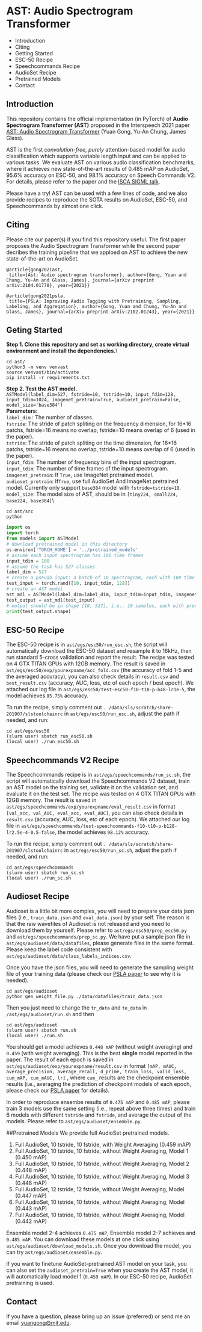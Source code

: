 
# AST: Audio Spectrogram Transformer  
 - Introduction  
 - Citing  
 - Getting Started  
 - ESC-50 Recipe  
 - Speechcommands Recipe  
 - AudioSet Recipe  
 - Pretrained Models
 - Contact

 ## Introduction  
  This repository contains the official implementation (in PyTorch) of **Audio Spectrogram Transformer (AST)** proposed in the Interspeech 2021 paper [AST: Audio Spectrogram Transformer](https://arxiv.org/abs/2104.01778) (Yuan Gong, Yu-An Chung, James Glass).  
  
AST is the first *convolution-free, purely* attention-based model for audio classification which supports variable length input and can be applied to various tasks. We evaluate AST on various audio classification benchmarks, where it achieves new state-of-the-art results of 0.485 mAP on AudioSet, 95.6% accuracy on ESC-50, and 98.1% accuracy on Speech Commands V2.  For details, please refer to the paper and the [ISCA SIGML talk](https://www.youtube.com/watch?v=CSRDbqGY0Vw).  
  
Please have a try! AST can be used with a few lines of code, and we also provide recipes to reproduce the SOTA results on AudioSet, ESC-50, and Speechcommands by almost one click.  
  
## Citing  
Please cite our paper(s) if you find this repository useful. The first paper proposes the Audio Spectrogram Transformer while the second paper decribes the training pipeline that  we apploed on AST to achieve the new state-of-the-art on AudioSet.   
```  
@article{gong2021ast,  
 title={Ast: Audio spectrogram transformer}, author={Gong, Yuan and Chung, Yu-An and Glass, James}, journal={arXiv preprint arXiv:2104.01778}, year={2021}}  
```  
```  
@article{gong2021psla,  
 title={PSLA: Improving Audio Tagging with Pretraining, Sampling, Labeling, and Aggregation}, author={Gong, Yuan and Chung, Yu-An and Glass, James}, journal={arXiv preprint arXiv:2102.01243}, year={2021}}  
```  
  
## Geting Started  

**Step 1. Clone this repository and set as working directory, create virtual environment and install the dependencies.**\  
```
cd ast/ 
python3 -m venv venvast
source venvast/bin/activate
pip install -r requirements.txt 
```
  
**Step 2. Test the AST model.**\
 `ASTModel(label_dim=527, fstride=10, tstride=10, input_fdim=128, input_tdim=1024, imagenet_pretrain=True, audioset_pretrain=False, model_size='base384')`  
**Parameters:**\
`label_dim` : The number of classes.\
`fstride`:  The stride of patch spliting on the frequency dimension, for 16\*16 patchs, fstride=16 means no overlap, fstride=10 means overlap of 6 (used in the paper).\
`tstride`:  The stride of patch spliting on the time dimension, for 16*16 patchs, tstride=16 means no overlap, tstride=10 means overlap of 6 (used in the paper).\
`input_fdim`: The number of frequency bins of the input spectrogram.\
`input_tdim`: The number of time frames of the input spectrogram.\
`imagenet_pretrain`: If `True`, use ImageNet pretrained model.\
`audioset_pretrain`: If`True`,  use full AudioSet And ImageNet pretrained model. Currently only support `base384` model with `fstride=tstride=10`.\
`model_size`: The model size of AST, should be in `[tiny224, small224, base224, base384]`\

``` 
cd ast/src
python
```  

```python
import os 
import torch
from models import ASTModel 
# download pretrained model in this directory
os.environ['TORCH_HOME'] = '../pretrained_models'  
# assume each input spectrogram has 100 time frames
input_tdim = 100
# assume the task has 527 classes
label_dim = 527
# create a pseudo input: a batch of 10 spectrogram, each with 100 time frames and 128 frequency bins 
test_input = torch.rand([10, input_tdim, 128]) 
# create an AST model
ast_mdl = ASTModel(label_dim=label_dim, input_tdim=input_tdim, imagenet_pretrain=True)
test_output = ast_mdl(test_input) 
# output should be in shape [10, 527], i.e., 10 samples, each with prediction of 527 classes. 
print(test_output.shape)  
```  

## ESC-50 Recipe  
The ESC-50 recipe is in `ast/egs/esc50/run_esc.sh`, the script will automatically download the ESC-50 dataset and resample it to 16kHz, then run standard 5-cross validation and report the result.
The recipe was tested on 4 GTX TITAN GPUs with 12GB memory. 
The result is saved in `ast/egs/esc50/exp/yourexpname/acc_fold.csv` (the accuracy of fold 1-5 and the averaged accuracy), you can also check details in `result.csv` and `best_result.csv` (accuracy, AUC, loss, etc of each epoch / best epoch).
We attached our log file in `ast/egs/esc50/test-esc50-f10-t10-p-b48-lr1e-5`, the model achieves `95.75%` accuracy.

To run the recipe, simply comment out `. /data/sls/scratch/share-201907/slstoolchainrc` in `ast/egs/esc50/run_esc.sh`, adjust the path if needed, and run:
``` 
cd ast/egs/esc50
(slurm user) sbatch run_esc50.sh
(local user) ./run_esc50.sh
```  

## Speechcommands V2 Recipe  
The Speechcommands recipe is in `ast/egs/speechcommands/run_sc.sh`, the script will automatically download the Speechcommands V2 dataset, train an AST model on the training set, validate it on the validation set, and evaluate it on the test set.
The recipe was tested on 4 GTX TITAN GPUs with 12GB memory. 
The result is saved in `ast/egs/speechcommands/exp/yourexpname/eval_result.csv` in format `[val_acc, val_AUC, eval_acc, eval_AUC]`, you can also check details in `result.csv` (accuracy, AUC, loss, etc of each epoch).
We attached our log file in `ast/egs/speechcommends/test-speechcommands-f10-t10-p-b128-lr2.5e-4-0.5-false`, the model achieves `98.12%` accuracy.

To run the recipe, simply comment out `. /data/sls/scratch/share-201907/slstoolchainrc` in `ast/egs/esc50/run_sc.sh`, adjust the path if needed, and run:
``` 
cd ast/egs/speechcommands
(slurm user) sbatch run_sc.sh
(local user) ./run_sc.sh
```  

## Audioset Recipe  
Audioset is a little bit more complex, you will need to prepare your data json files (i.e., `train_data.json` and `eval_data.json`) by your self.
The reason is that the raw wavefiles of Audioset is not released and you need to download them by yourself. Please refer to `ast/egs/esc50/prep_esc50.py` and `ast/egs/speechcommands/prep_sc.py`. We have put a sample json file in `ast/egs/audioset/data/datafiles`, please generate files in the same format. Please keep the label code consistent with `ast/egs/audioset/data/class_labels_indices.csv`.

Once you have the json files, you will need to generate the sampling weight file of your training data (please check our [PSLA paper](https://arxiv.org/abs/2102.01243) to see why it is needed).
```
cd ast/egs/audioset
python gen_weight_file.py ./data/datafiles/train_data.json
```

Then you just need to change the `tr_data` and `te_data` in `/ast/egs/audioset/run.sh` and then 
``` 
cd ast/egs/audioset
(slurm user) sbatch run.sh
(local user) ./run.sh
```  
You should get a model achieves `0.448 mAP` (without weight averaging) and `0.459` (with weight averaging). This is the best **single** model reported in the paper. 
The result of each epoch is saved in `ast/egs/audioset/exp/yourexpname/result.csv` in format `[mAP, mAUC, average_precision, average_recall, d_prime, train_loss, valid_loss, cum_mAP, cum_mAUC, lr]`
, where `cum_` results are the checkpoint ensemble results (i.e., averaging the prediction of checkpoint models of each epoch, please check our [PSLA paper](https://arxiv.org/abs/2102.01243) for details).

In order to reproduce ensembe results of `0.475 mAP` and `0.485 mAP`, please train 3 models use the same setting (i.e., repeat above three times) and train 6 models with different `tstride` and `fstride`, and average the output of the models. Please refer to `ast/egs/audioset/ensemble.py`.

##Pretrained Models
We provide full AudioSet pretrained models.
1. Full AudioSet, 10 tstride, 10 fstride, with Weight Averaging (0.459 mAP)
2. Full AudioSet, 10 tstride, 10 fstride, without Weight Averaging, Model 1 (0.450 mAP)
3. Full AudioSet, 10 tstride, 10 fstride, without Weight Averaging, Model 2  (0.448 mAP)
4. Full AudioSet, 10 tstride, 10 fstride, without Weight Averaging, Model 3  (0.448 mAP)
5. Full AudioSet, 12 tstride, 12 fstride, without Weight Averaging, Model (0.447 mAP)
6. Full AudioSet, 10 tstride, 10 fstride, without Weight Averaging, Model (0.443 mAP)
7. Full AudioSet, 10 tstride, 10 fstride, without Weight Averaging, Model (0.442 mAP)

Ensemble model 2-4 achieves `0.475 mAP`, Ensemble model 2-7 achieves and `0.485 mAP`. You can download these models at one click using `ast/egs/audioset/download_models.sh`. Once you download the model, you can try `ast/egs/audioset/ensemble.py`.

If you want to finetune AudioSet-pretrained AST model on your task, you can also set the `audioset_pretrain=True` when you create the AST model, it will automatically load model 1 (`0.459 mAP`). In our ESC-50 recipe, AudioSet pretraining is used.

 ## Contact
If you have a question, please bring up an issue (preferred) or send me an email yuangong@mit.edu.